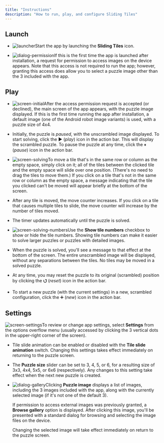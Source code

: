 ```yaml
---
title: "Instructions" 
description: "How to run, play, and configure Sliding Tiles"
---
```


## Launch

* ![launcher](assets/images/icon.png)Start the app by launching the **Sliding Tiles** icon. 

* ![dialog-permission](assets/images/permission-request.png)If this is the first time the app is launched after installation, a request for permission to access images on the device appears. Note that this access is not required to run the app; however, granting this access does allow you to select a puzzle image other than the 3 included with the app.  

## Play

* ![screen-initial](assets/images/screen-initial.png)After the access permission request is accepted (or declined), the main screen of the app appears, with the puzzle image displayed. If this is the first time running the app after installation, a default image (one of the Android robot image variants) is used, with a puzzle size of 4x4.  

* Initially, the puzzle is _paused_, with the unscrambled image displayed. To start solving, click the &#x25b6; (_play_) icon in the action bar. This will display the scrambled puzzle. To pause the puzzle at any time, click the &#x23f8; (_pause_) icon in the action bar.
  
* ![screen-solving](assets/images/screen-solving.png)To move a tile that's in the same row or column as the empty space, simply click on it; all of the tiles between the clicked tile and the empty space will slide over one position. (There's no need to drag the tiles to move them.) If you click on a tile that's not in the same row or column as the empty space, a message indicating that the tile you clicked can't be moved will appear briefly at the bottom of the screen.

* After any tile is moved, the move counter increases. If you click on a tile that causes multiple tiles to slide, the move counter will increase by the number of tiles moved.

* The timer updates automatically until the puzzle is solved.

* ![screen-solving-numbers](assets/images/screen-solving-numbers.png)Use the **Show tile numbers** checkbox to show or hide the tile numbers. Showing tile numbers can make it easier to solve larger puzzles or puzzles with detailed images. 
 
* When the puzzle is solved, you'll see a message to that effect at the bottom of the screen. The entire unscrambled image will be displayed, without any separations between the tiles. No tiles may be moved in a solved puzzle.

* At any time, you may reset the puzzle to its original (scrambled) position by clicking the 
**&#x2b6f;** (_reset_) icon in the action bar.

* To start a new puzzle (with the current settings) in a new, scrambled configuration, click the &#x2795; (_new_) icon in the action bar.

## Settings  

![screen-settings](assets/images/screen-settings.png)To review or change app settings, select **Settings** from the options overflow menu (usually accessed by clicking the 3 vertical dots in the upper-right corner of the screen).

* Tile slide animation can be enabled or disabled with the **Tile slide animation** switch. Changing this settings takes effect immediately on returning to the puzzle screen.

* The **Puzzle size** slider can be set to 3, 4, 5, or 6, for a resulting size of 3x3, 4x4, 5x5, or 6x6 (respectively). Any changes to this setting take effect when the next new puzzle is created.

* ![dialog-gallery](assets/images/image-gallery.png)Clicking **Puzzle image** displays a list of images, including the 3 images included with the app, along with the currently selected image (if it's not one of the default 3).
    
    If permission to access external images was previously granted, a **Browse gallery** option is displayed. After clicking this image, you'll be presented with a standard dialog for browsing and selecting the image files on the device. 
  
    Changing the selected image will take effect immediately on return to the puzzle screen.
    
<div style="clear: both"></div>